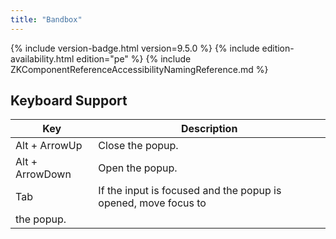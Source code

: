 ```yaml
---
title: "Bandbox"
---
```


 {% include
version-badge.html version=9.5.0 %} <!--REQUIRED ZK EDITION: PE -->
{% include edition-availability.html edition="pe" %} {% include
ZKComponentReferenceAccessibilityNamingReference.md %}

## Keyboard Support

| Key | Description |
|---|---|
| Alt + ArrowUp | Close the popup. |
| Alt + ArrowDown | Open the popup. |
| Tab | If the input is focused and the popup is opened, move focus to
the popup. |
